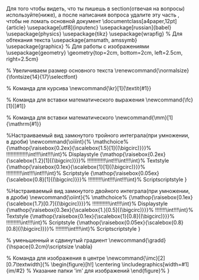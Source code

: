 

Для того чтобы видеть, что ты пишешь в section(отвечая на вопросы) используйте(ниже), а после написания вопроса удалите эту часть , чтобы не ломать основной документ
\documentclass[a4paper,12pt]{article}
\usepackage[utf8]{inputenc}
\usepackage[russian]{babel}
\usepackage{physics}
\usepackage{tikz}
\usepackage{wrapfig} % Для обтекания текста
\usepackage{amsmath, amssymb}
\usepackage{graphicx} % Для работы с изображениями
\usepackage{geometry}
\geometry{top=2cm, bottom=2cm, left=2.5cm, right=2.5cm}

% Увеличиваем размер основного текста
\renewcommand{\normalsize}{\fontsize{14}{17}\selectfont}

% Команда для курсива
\newcommand{\kr}[1]{\textit{#1}}

% Команда для вставки математического выражения
\newcommand{\fc}[1]{\[#1\]}

% Команда для вставки математического
\newcommand{\mm}[1]{\mathrm{#1}}

%Настраиваемый вид замкнутого тройного интеграла(при умножении, в дроби)
\newcommand{\oiiint}{%
  \mathchoice%
    {\mathop{\raisebox{0.2ex}{\scalebox{1.5}[1]{\(\bigcirc\)}}}%
     \!\!\!\!\!\!\!\!\!\!\!\!\!\!\int\!\!\!\int\!\!\!\int}% Displaystyle
    {\mathop{\raisebox{0.2ex}{\scalebox{1.2}[1]{\(\bigcirc\)}}}%
     \!\!\!\!\!\!\!\!\!\!\!\!\int\!\!\!\int\!\!\!\int}% Textstyle
    {\mathop{\raisebox{0.1ex}{\scalebox{1}[1]{\(\bigcirc\)}}}%
     \!\!\!\!\!\!\!\!\!\!\int\!\!\!\int\!\!\!\int}% Scriptstyle
    {\mathop{\raisebox{0.05ex}{\scalebox{0.8}[1]{\(\bigcirc\)}}}%
     \!\!\!\!\!\!\!\!\!\int\!\!\!\int\!\!\!\int}% Scriptscriptstyle
}

%Настраиваемый вид замкнутого двойного интеграла(при умножении, в дроби)
\newcommand{\oiint}{%
  \mathchoice%
    {\mathop{\raisebox{0.1ex}{\scalebox{1.7}[0.7]{\(\bigcirc\)}}}%
     \!\!\!\!\!\!\!\!\!\!\!\int\!\!\!\int}% Displaystyle
    {\mathop{\raisebox{0.3ex}{\scalebox{1.}[0.5]{\(\bigcirc\)}}}%
     \!\!\!\!\!\!\!\int\!\!\!\int}% Textstyle
    {\mathop{\raisebox{0.1ex}{\scalebox{1}[0.8]{\(\bigcirc\)}}}%
     \!\!\!\!\!\!\!\!\!\int\!\!\!\int}% Scriptstyle
    {\mathop{\raisebox{0.05ex}{\scalebox{0.8}[0.8]{\(\bigcirc\)}}}%
     \!\!\!\!\!\!\!\!\int\!\!\!\int}% Scriptscriptstyle
}

% уменьшенный и сдвинутый градиент
\newcommand{\gradd}{\hspace{0.2cm}\scriptsize \nabla}   

% Команда для изображения в центре
\newcommand{\imc}[2][0.7\textwidth]{%
    \begin{figure}[h!]
        \centering
        \includegraphics[width=#1]{im/#2}  % Указание папки 'im' для изображений
    \end{figure}%
}
